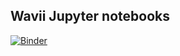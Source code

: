 ## Wavii Jupyter notebooks

[![Binder](http://35.240.9.40/badge.svg)](http://35.240.9.40/v2/gh/kedud/jupyter/master?urlpath=lab)